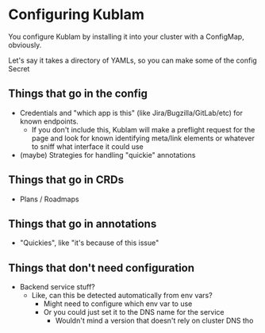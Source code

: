 # Configuring Kublam

You configure Kublam by installing it into your cluster with a ConfigMap, obviously.

Let's say it takes a directory of YAMLs, so you can make some of the config Secret

## Things that go in the config

- Credentials and "which app is this" (like Jira/Bugzilla/GitLab/etc) for known endpoints.
  - If you don't include this, Kublam will make a preflight request for the page and look for known identifying meta/link elements or whatever to sniff what interface it could use
- (maybe) Strategies for handling "quickie" annotations

## Things that go in CRDs

- Plans / Roadmaps

## Things that go in annotations

- "Quickies", like "it's because of this issue"

## Things that don't need configuration

- Backend service stuff?
  - Like, can this be detected automatically from env vars?
    - Might need to configure which env var to use
    - Or you could just set it to the DNS name for the service
      - Wouldn't mind a version that doesn't rely on cluster DNS tho
